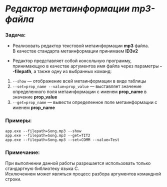 # *Редактор метаинформации mp3-файла*

### Задача:

- Реализовать редактор текстовой метаинформации **mp3** файла.  
В качестве стандарта метаинформации принимаем **ID3v2**


- Редактор представляет собой консольную программу, принимающую в качестве аргументов имя файла через параметры **--filepath**, а также одну из выбранных команд:  

1. `--show` — отображение всей метаинформации в виде таблицы
2. `--set=prop_name --value=prop_value` — выставляет значение определенного поля метаинформации с именем **prop_name** в значение **prop_value**
3. `--get=prop_name` — вывести определенное поле метаинформации с именем **prop_name**

### Примеры:

```
app.exe --filepath=Song.mp3 --show
app.exe --filepath=Song.mp3 --get=TIT2
app.exe --filepath=Song.mp3 --set=COMM --value=Test
```

### Примечание:

При выполнении данной работы разрешается использовать только стандартную библиотеку языка C.  
Исключением может являться процесс разбора аргументов командной строки.